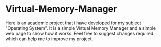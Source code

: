 # Virtual-Memory-Manager
Here is an academic project that i have developed for my subject "Operating System". It is a simple Virtual Memory Manager
and a simple web page to show how it works.
Feel free to suggest changes required which can help me to improve my project.
